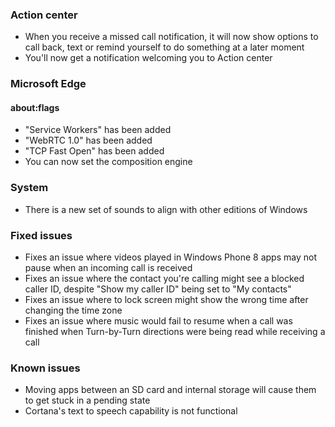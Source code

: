 ### Action center
- When you receive a missed call notification, it will now show options to call back, text or remind yourself to do something at a later moment
- You'll now get a notification welcoming you to Action center

### Microsoft Edge
#### about:flags
- "Service Workers" has been added
- "WebRTC 1.0" has been added
- "TCP Fast Open" has been added
- You can now set the composition engine

### System
- There is a new set of sounds to align with other editions of Windows

### Fixed issues
- Fixes an issue where videos played in Windows Phone 8 apps may not pause when an incoming call is received
- Fixes an issue where the contact you're calling might see a blocked caller ID, despite "Show my caller ID" being set to "My contacts"
- Fixes an issue where to lock screen might show the wrong time after changing the time zone
- Fixes an issue where music would fail to resume when a call was finished when Turn-by-Turn directions were being read while receiving a call

### Known issues
- Moving apps between an SD card and internal storage will cause them to get stuck in a pending state
- Cortana's text to speech capability is not functional